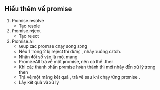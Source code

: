 ## Hiểu thêm về promise

1. Promise.resolve
   - Tạo resole
2. Promise.reject
   - Tạo reject
3. Promise.all
   - Giúp các promise chạy song song
   - Nếu 1 trong 2 bị reject thì dừng , nhảy xuống catch.
   - Nhận đối số vào là một mảng
   - PromiseAll trả về một promise, nên có thể .then
   - Khi các thành phần promise hoàn thành thì mới nhảy đến xử lý trong then
   - Trả về một mảng kết quả , trả về sau khi chạy từng promise .
   - Lấy kết quả và xử lý

